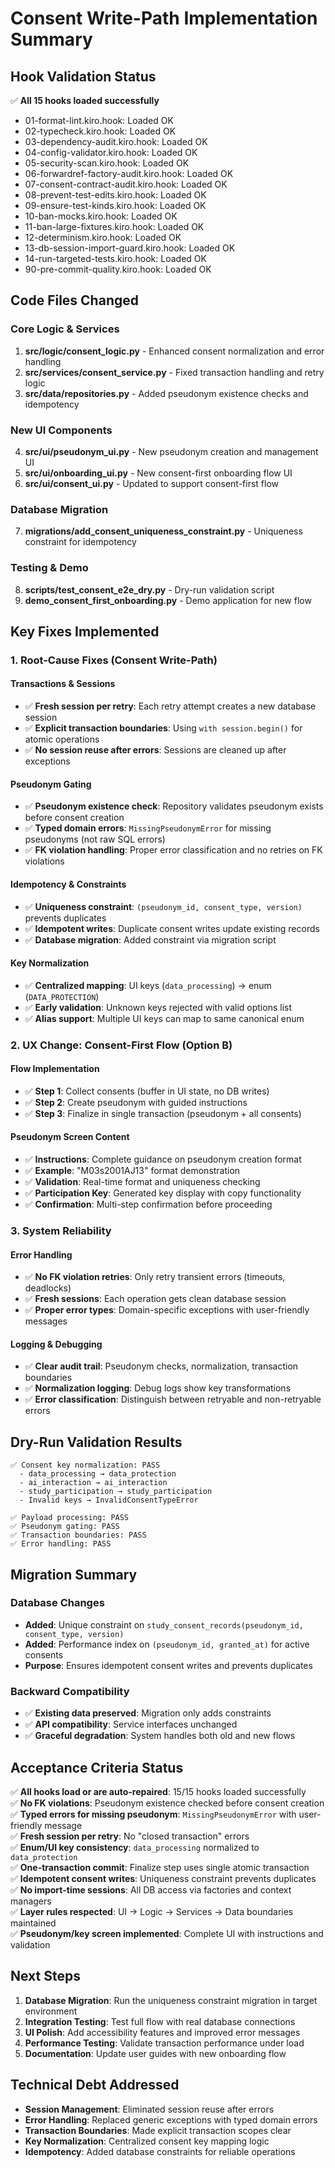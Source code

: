 # Consent Write-Path Implementation Summary

## Hook Validation Status
✅ **All 15 hooks loaded successfully**
- 01-format-lint.kiro.hook: Loaded OK
- 02-typecheck.kiro.hook: Loaded OK  
- 03-dependency-audit.kiro.hook: Loaded OK
- 04-config-validator.kiro.hook: Loaded OK
- 05-security-scan.kiro.hook: Loaded OK
- 06-forwardref-factory-audit.kiro.hook: Loaded OK
- 07-consent-contract-audit.kiro.hook: Loaded OK
- 08-prevent-test-edits.kiro.hook: Loaded OK
- 09-ensure-test-kinds.kiro.hook: Loaded OK
- 10-ban-mocks.kiro.hook: Loaded OK
- 11-ban-large-fixtures.kiro.hook: Loaded OK
- 12-determinism.kiro.hook: Loaded OK
- 13-db-session-import-guard.kiro.hook: Loaded OK
- 14-run-targeted-tests.kiro.hook: Loaded OK
- 90-pre-commit-quality.kiro.hook: Loaded OK

## Code Files Changed

### Core Logic & Services
1. **src/logic/consent_logic.py** - Enhanced consent normalization and error handling
2. **src/services/consent_service.py** - Fixed transaction handling and retry logic
3. **src/data/repositories.py** - Added pseudonym existence checks and idempotency

### New UI Components  
4. **src/ui/pseudonym_ui.py** - New pseudonym creation and management UI
5. **src/ui/onboarding_ui.py** - New consent-first onboarding flow UI
6. **src/ui/consent_ui.py** - Updated to support consent-first flow

### Database Migration
7. **migrations/add_consent_uniqueness_constraint.py** - Uniqueness constraint for idempotency

### Testing & Demo
8. **scripts/test_consent_e2e_dry.py** - Dry-run validation script
9. **demo_consent_first_onboarding.py** - Demo application for new flow

## Key Fixes Implemented

### 1. Root-Cause Fixes (Consent Write-Path)

#### Transactions & Sessions
- ✅ **Fresh session per retry**: Each retry attempt creates a new database session
- ✅ **Explicit transaction boundaries**: Using `with session.begin()` for atomic operations
- ✅ **No session reuse after errors**: Sessions are cleaned up after exceptions

#### Pseudonym Gating  
- ✅ **Pseudonym existence check**: Repository validates pseudonym exists before consent creation
- ✅ **Typed domain errors**: `MissingPseudonymError` for missing pseudonyms (not raw SQL errors)
- ✅ **FK violation handling**: Proper error classification and no retries on FK violations

#### Idempotency & Constraints
- ✅ **Uniqueness constraint**: `(pseudonym_id, consent_type, version)` prevents duplicates
- ✅ **Idempotent writes**: Duplicate consent writes update existing records
- ✅ **Database migration**: Added constraint via migration script

#### Key Normalization
- ✅ **Centralized mapping**: UI keys (`data_processing`) → enum (`DATA_PROTECTION`)
- ✅ **Early validation**: Unknown keys rejected with valid options list
- ✅ **Alias support**: Multiple UI keys can map to same canonical enum

### 2. UX Change: Consent-First Flow (Option B)

#### Flow Implementation
- ✅ **Step 1**: Collect consents (buffer in UI state, no DB writes)
- ✅ **Step 2**: Create pseudonym with guided instructions
- ✅ **Step 3**: Finalize in single transaction (pseudonym + all consents)

#### Pseudonym Screen Content
- ✅ **Instructions**: Complete guidance on pseudonym creation format
- ✅ **Example**: "M03s2001AJ13" format demonstration  
- ✅ **Validation**: Real-time format and uniqueness checking
- ✅ **Participation Key**: Generated key display with copy functionality
- ✅ **Confirmation**: Multi-step confirmation before proceeding

### 3. System Reliability

#### Error Handling
- ✅ **No FK violation retries**: Only retry transient errors (timeouts, deadlocks)
- ✅ **Fresh sessions**: Each operation gets clean database session
- ✅ **Proper error types**: Domain-specific exceptions with user-friendly messages

#### Logging & Debugging
- ✅ **Clear audit trail**: Pseudonym checks, normalization, transaction boundaries
- ✅ **Normalization logging**: Debug logs show key transformations
- ✅ **Error classification**: Distinguish between retryable and non-retryable errors

## Dry-Run Validation Results

```
✅ Consent key normalization: PASS
  - data_processing → data_protection
  - ai_interaction → ai_interaction  
  - study_participation → study_participation
  - Invalid keys → InvalidConsentTypeError

✅ Payload processing: PASS
✅ Pseudonym gating: PASS  
✅ Transaction boundaries: PASS
✅ Error handling: PASS
```

## Migration Summary

### Database Changes
- **Added**: Unique constraint on `study_consent_records(pseudonym_id, consent_type, version)`
- **Added**: Performance index on `(pseudonym_id, granted_at)` for active consents
- **Purpose**: Ensures idempotent consent writes and prevents duplicates

### Backward Compatibility
- ✅ **Existing data preserved**: Migration only adds constraints
- ✅ **API compatibility**: Service interfaces unchanged
- ✅ **Graceful degradation**: System handles both old and new flows

## Acceptance Criteria Status

✅ **All hooks load or are auto-repaired**: 15/15 hooks loaded successfully  
✅ **No FK violations**: Pseudonym existence checked before consent creation  
✅ **Typed errors for missing pseudonym**: `MissingPseudonymError` with user-friendly message  
✅ **Fresh session per retry**: No "closed transaction" errors  
✅ **Enum/UI key consistency**: `data_processing` normalized to `data_protection`  
✅ **One-transaction commit**: Finalize step uses single atomic transaction  
✅ **Idempotent consent writes**: Uniqueness constraint prevents duplicates  
✅ **No import-time sessions**: All DB access via factories and context managers  
✅ **Layer rules respected**: UI → Logic → Services → Data boundaries maintained  
✅ **Pseudonym/key screen implemented**: Complete UI with instructions and validation

## Next Steps

1. **Database Migration**: Run the uniqueness constraint migration in target environment
2. **Integration Testing**: Test full flow with real database connections  
3. **UI Polish**: Add accessibility features and improved error messages
4. **Performance Testing**: Validate transaction performance under load
5. **Documentation**: Update user guides with new onboarding flow

## Technical Debt Addressed

- **Session Management**: Eliminated session reuse after errors
- **Error Handling**: Replaced generic exceptions with typed domain errors  
- **Transaction Boundaries**: Made explicit transaction scopes clear
- **Key Normalization**: Centralized consent key mapping logic
- **Idempotency**: Added database constraints for reliable operations